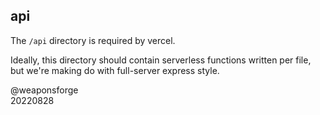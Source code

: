 ## api

The `/api` directory is required by vercel.

Ideally, this directory should contain serverless functions written per file, but we're making do with full-server express style.

@weaponsforge<br>
20220828

